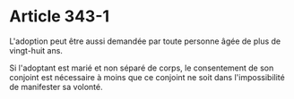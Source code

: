 # Article 343-1

L'adoption peut être aussi demandée par toute personne âgée de plus de vingt-huit ans.

Si l'adoptant est marié et non séparé de corps, le consentement de son conjoint est nécessaire à moins que ce conjoint ne soit dans l'impossibilité de manifester sa volonté.
